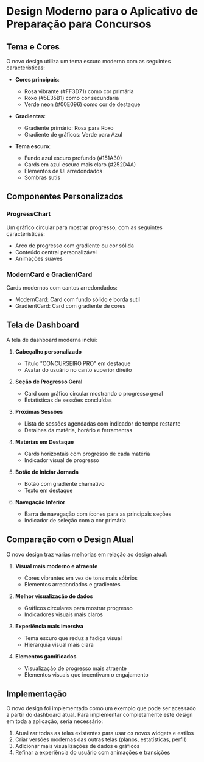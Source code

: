 # Design Moderno para o Aplicativo de Preparação para Concursos

## Tema e Cores

O novo design utiliza um tema escuro moderno com as seguintes características:

- **Cores principais**:
  - Rosa vibrante (#FF3D71) como cor primária
  - Roxo (#5E35B1) como cor secundária
  - Verde neon (#00E096) como cor de destaque
  
- **Gradientes**:
  - Gradiente primário: Rosa para Roxo
  - Gradiente de gráficos: Verde para Azul
  
- **Tema escuro**:
  - Fundo azul escuro profundo (#151A30)
  - Cards em azul escuro mais claro (#252D4A)
  - Elementos de UI arredondados
  - Sombras sutis

## Componentes Personalizados

### ProgressChart
Um gráfico circular para mostrar progresso, com as seguintes características:
- Arco de progresso com gradiente ou cor sólida
- Conteúdo central personalizável
- Animações suaves

### ModernCard e GradientCard
Cards modernos com cantos arredondados:
- ModernCard: Card com fundo sólido e borda sutil
- GradientCard: Card com gradiente de cores

## Tela de Dashboard

A tela de dashboard moderna inclui:

1. **Cabeçalho personalizado**
   - Título "CONCURSEIRO PRO" em destaque
   - Avatar do usuário no canto superior direito

2. **Seção de Progresso Geral**
   - Card com gráfico circular mostrando o progresso geral
   - Estatísticas de sessões concluídas

3. **Próximas Sessões**
   - Lista de sessões agendadas com indicador de tempo restante
   - Detalhes da matéria, horário e ferramentas

4. **Matérias em Destaque**
   - Cards horizontais com progresso de cada matéria
   - Indicador visual de progresso

5. **Botão de Iniciar Jornada**
   - Botão com gradiente chamativo
   - Texto em destaque

6. **Navegação Inferior**
   - Barra de navegação com ícones para as principais seções
   - Indicador de seleção com a cor primária

## Comparação com o Design Atual

O novo design traz várias melhorias em relação ao design atual:

1. **Visual mais moderno e atraente**
   - Cores vibrantes em vez de tons mais sóbrios
   - Elementos arredondados e gradientes
   
2. **Melhor visualização de dados**
   - Gráficos circulares para mostrar progresso
   - Indicadores visuais mais claros
   
3. **Experiência mais imersiva**
   - Tema escuro que reduz a fadiga visual
   - Hierarquia visual mais clara
   
4. **Elementos gamificados**
   - Visualização de progresso mais atraente
   - Elementos visuais que incentivam o engajamento

## Implementação

O novo design foi implementado como um exemplo que pode ser acessado a partir do dashboard atual. Para implementar completamente este design em toda a aplicação, seria necessário:

1. Atualizar todas as telas existentes para usar os novos widgets e estilos
2. Criar versões modernas das outras telas (planos, estatísticas, perfil)
3. Adicionar mais visualizações de dados e gráficos
4. Refinar a experiência do usuário com animações e transições
